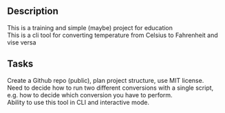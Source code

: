 ## Description

This is a training and simple (maybe) project for education  
This is a cli tool for converting temperature from Celsius to Fahrenheit and vise versa

## Tasks
Create a Github repo (public), plan project structure, use MIT license.  
Need to decide how to run two different conversions with a single script, e.g. how to decide which conversion you have to perform.  
Ability to use this tool in CLI and interactive mode.
